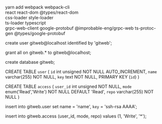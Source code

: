 

yarn add webpack webpack-cli\
    react react-dom @types/react-dom\
    css-loader style-loader\
    ts-loader typescript\
    grpc-web-client google-protobuf @improbable-eng/grpc-web ts-protoc-gen @types/google-protobuf


create user gitweb@localhost identified by 'gitweb';

grant all on gitweb.* to gitweb@localhost;

create database gitweb;

CREATE TABLE `user` (
`id` int unsigned NOT NULL AUTO_INCREMENT,
`name` varchar(255) NOT NULL,
`key` text NOT NULL,
PRIMARY KEY (`id`)
)


CREATE TABLE `access` (
`user_id` int unsigned NOT NULL,
`mode` enum('Read','Write') NOT NULL DEFAULT 'Read',
`repo` varchar(255) NOT NULL
)

insert into gitweb.user set name = 'name', `key` = 'ssh-rsa AAAA';

insert into gitweb.access (user_id, mode, repo) values (1, 'Write', '*');



